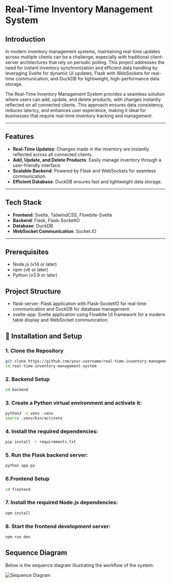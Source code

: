 # Real-Time Inventory Management System

##  Introduction
In modern inventory management systems, maintaining real-time updates across multiple clients can be a challenge, especially with traditional client-server architectures that rely on periodic polling. This project addresses the need for instant inventory synchronization and efficient data handling by leveraging Svelte for dynamic UI updates, Flask with WebSockets for real-time communication, and DuckDB for lightweight, high-performance data storage.

The Real-Time Inventory Management System provides a seamless solution where users can add, update, and delete products, with changes instantly reflected on all connected clients. This approach ensures data consistency, reduces latency, and enhances user experience, making it ideal for businesses that require real-time inventory tracking and management.

---

##  Features

- **Real-Time Updates**: Changes made in the inventory are instantly reflected across all connected clients.
- **Add, Update, and Delete Products**: Easily manage inventory through a user-friendly interface.
- **Scalable Backend**: Powered by Flask and WebSockets for seamless communication.
- **Efficient Database**: DuckDB ensures fast and lightweight data storage.

---
##  Tech Stack

- **Frontend**: Svelte, TailwindCSS, Flowbite-Svelte
- **Backend**: Flask, Flask-SocketIO
- **Database**: DuckDB
- **WebSocket Communication**: Socket.IO

---

## Prerequisites
- Node.js (v14 or later)
- npm (v6 or later)
- Python (v3.9 or later)

## Project Structure
- flask-server: Flask application with Flask-SocketIO for real-time communication and DuckDB for database management.
- svelte-app: Svelte application using Flowbite UI framework for a modern table display and WebSocket communication.


## 🔧 Installation and Setup

### 1. Clone the Repository
```bash
git clone https://github.com/your-username/real-time-inventory-management.git
cd real-time-inventory-management-system
 ```

### 2. Backend Setup
```bash
cd backend
 ```

### 3. Create a Python virtual environment and activate it:
```bash
python3 -m venv .venv
source .venv/bin/activate
 ```
### 4. Install the required dependencies:
```bash
pip install -r requirements.txt
 ```
### 5. Run the Flask backend server:
```bash
python app.py
 ```
### 6.Frontend Setup
```bash
cd frontend

 ```
### 7. Install the required Node.js dependencies:
```bash
npm install
 ```
### 8. Start the frontend development server:
```bash
npm run dev
 ```

## Sequence Diagram
Below is the sequence diagram illustrating the workflow of the system:

![Sequence Diagram](https://github.com/user-attachments/assets/336abbb7-5e4d-4abf-80b4-b21b6e71425f)



